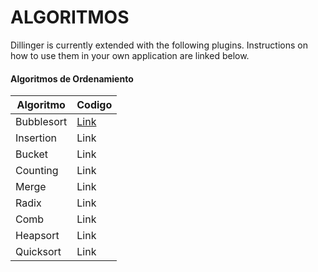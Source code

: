 # ALGORITMOS

Dillinger is currently extended with the following plugins. Instructions on how to use them in your own application are linked below.

 #### Algoritmos de Ordenamiento
 
| Algoritmo | Codigo |
| ------ | ------ |
| Bubblesort | [Link](https://github.com/David-Hackro/Algorithms-Tutorials/blob/master/Algorithms/src/sorting/Bubblesort.java) |
| Insertion | Link|  |
| Bucket | Link|
| Counting | Link|
| Merge | Link|
| Radix | Link|
| Comb | Link|
| Heapsort | Link|
| Quicksort | Link|
